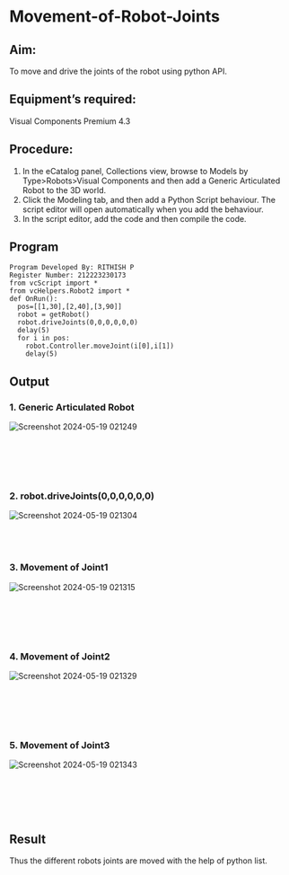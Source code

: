 # Movement-of-Robot-Joints
## Aim:  
To move and drive the joints of the robot using python API.

## Equipment’s required:

Visual Components Premium 4.3

## Procedure:

1. 	In the eCatalog panel, Collections view, browse to Models by Type>Robots>Visual Components and then add a Generic Articulated Robot to the 3D world.
2. 	Click the Modeling tab, and then add a Python Script behaviour. The script editor will open automatically when you add the behaviour.
3. 	In the script editor, add the code and then compile the code.

## Program
```
Program Developed By: RITHISH P
Register Number: 212223230173
from vcScript import *
from vcHelpers.Robot2 import *
def OnRun():
  pos=[[1,30],[2,40],[3,90]]
  robot = getRobot()
  robot.driveJoints(0,0,0,0,0,0)
  delay(5)
  for i in pos:
    robot.Controller.moveJoint(i[0],i[1])
    delay(5)

```
## Output
### 1. Generic Articulated Robot
![Screenshot 2024-05-19 021249](https://github.com/RITHISHlearn/Movement-of-Robot-Joints/assets/145446645/c465e1fb-6c0a-431a-a352-c641a0be383d)

</br>
</br>
</br>
</br>

### 2. robot.driveJoints(0,0,0,0,0,0)
![Screenshot 2024-05-19 021304](https://github.com/RITHISHlearn/Movement-of-Robot-Joints/assets/145446645/e670a08f-306d-44d9-aa05-0e679bec4b8b)
</br>
</br>
</br>
</br>

### 3. Movement of Joint1
![Screenshot 2024-05-19 021315](https://github.com/RITHISHlearn/Movement-of-Robot-Joints/assets/145446645/93def00b-4e24-4279-9516-44eb74d86d3f)

</br>
</br>
</br>
</br>

### 4. Movement of Joint2
![Screenshot 2024-05-19 021329](https://github.com/RITHISHlearn/Movement-of-Robot-Joints/assets/145446645/47d99439-1919-4259-893d-f7cb35b7cedf)

</br>
</br>
</br>
</br>

### 5. Movement of Joint3
![Screenshot 2024-05-19 021343](https://github.com/RITHISHlearn/Movement-of-Robot-Joints/assets/145446645/ed9c4153-e83c-425c-9500-5b82034c9588)

</br>
</br>
</br>
</br>

## Result 
Thus the different robots joints are moved with the help of python list.


